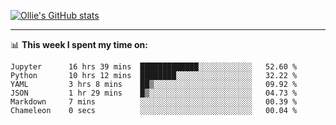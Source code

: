 <!--
**icedpanda/icedpanda** is a ✨ _special_ ✨ repository because its `README.md` (this file) appears on your GitHub profile.

Here are some ideas to get you started:

- 🔭 I’m currently working on ...
- 🌱 I’m currently learning ...
- 👯 I’m looking to collaborate on ...
- 🤔 I’m looking for help with ...
- 💬 Ask me about ...
- 📫 How to reach me: ...
- 😄 Pronouns: ...
- ⚡ Fun fact: ...
-->
[![Ollie's GitHub stats](https://github-readme-stats-icedpanda.vercel.app/api?username=icedpanda&count_private=true&show_icons=true)](https://github.com/icedpanda)

---
📊 **This week I spent my time on:**
<!--START_SECTION:waka-->

```text
Jupyter      16 hrs 39 mins  █████████████░░░░░░░░░░░░   52.60 %
Python       10 hrs 12 mins  ████████░░░░░░░░░░░░░░░░░   32.22 %
YAML         3 hrs 8 mins    ██▒░░░░░░░░░░░░░░░░░░░░░░   09.92 %
JSON         1 hr 29 mins    █▒░░░░░░░░░░░░░░░░░░░░░░░   04.73 %
Markdown     7 mins          ░░░░░░░░░░░░░░░░░░░░░░░░░   00.39 %
Chameleon    0 secs          ░░░░░░░░░░░░░░░░░░░░░░░░░   00.04 %
```

<!--END_SECTION:waka-->
